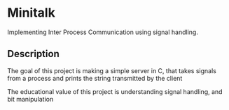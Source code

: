 # Minitalk
Implementing Inter Process Communication using signal handling.

## Description
The goal of this project is making a simple server in C, that takes signals from a process and prints the string transmitted by the client

The educational value of this project is understanding signal handling, and bit manipulation
